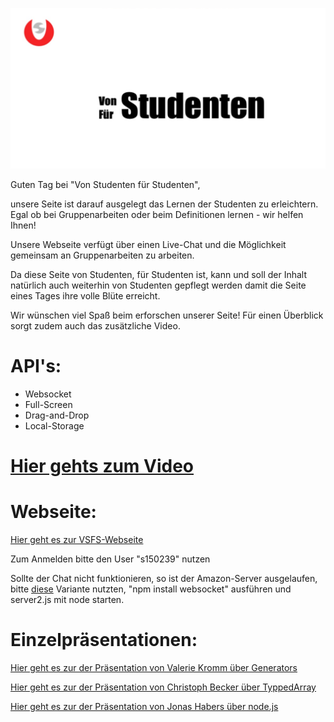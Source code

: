 ![alt tag](https://github.com/boyi01/VSFS/blob/master/bilder/LOGO.png)



Guten Tag bei "Von Studenten für Studenten",

unsere Seite ist darauf ausgelegt das Lernen der Studenten zu erleichtern. 
Egal ob bei Gruppenarbeiten oder beim Definitionen lernen - wir helfen Ihnen!

Unsere Webseite verfügt über einen Live-Chat und die Möglichkeit gemeinsam an Gruppenarbeiten zu arbeiten.

Da diese Seite von Studenten, für Studenten ist, kann und soll der Inhalt natürlich auch weiterhin von Studenten gepflegt werden damit die Seite eines Tages ihre volle Blüte erreicht.

Wir wünschen viel Spaß beim erforschen unserer Seite! 
Für einen Überblick sorgt zudem auch das zusätzliche Video.


<h1>API's:</h1>

- Websocket
- Full-Screen
- Drag-and-Drop
- Local-Storage


<p><a href=https://htmlpreview.github.io/?https://github.com/boyi01/VSFS/blob/master/video/video.html><h1>Hier gehts zum Video</h1></a></p>


<h1>Webseite:</h1>


<p><a href="http://htmlpreview.github.io/?http://github.com/boyi01/VSFS/blob/master/webseite_mit_server/index.html">Hier geht es zur VSFS-Webseite</a></p>
<p>Zum Anmelden bitte den User "s150239" nutzen </p> 
Sollte der Chat nicht funktionieren, so ist der Amazon-Server ausgelaufen, bitte <a href="https://htmlpreview.github.io/?https://github.com/boyi01/VSFS/blob/master/website_ohne_server/index.html">diese</a> Variante nutzten, "npm install websocket" ausführen und server2.js mit node starten.



<h1>Einzelpräsentationen:</h1>


<p><a href="https://htmlpreview.github.io/?https://github.com/boyi01/VSFS/blob/master/Pr%C3%A4sentation_Kromm/pr%C3%A4sentation_kromm_index.html#/">Hier geht es zur der Präsentation von Valerie Kromm über Generators</a></p>
<p><a href="https://htmlpreview.github.io/?https://github.com/boyi01/VSFS/blob/master/Pr%C3%A4sentation_Becker/pr%C3%A4sentation_becker_index.html">Hier geht es zur der Präsentation von Christoph Becker über TyppedArray</a></p>
<p><a href="https://htmlpreview.github.io/?https://github.com/boyi01/VSFS/blob/master/Pr%C3%A4sentation_Habers/pr%C3%A4senation_habers_index.html">Hier geht es zur der Präsentation von Jonas Habers über node.js</a></p>

